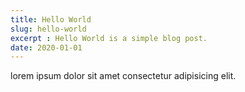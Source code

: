 ```yaml
---
title: Hello World
slug: hello-world
excerpt : Hello World is a simple blog post.
date: 2020-01-01
---
```

lorem ipsum dolor sit amet consectetur adipisicing elit.

